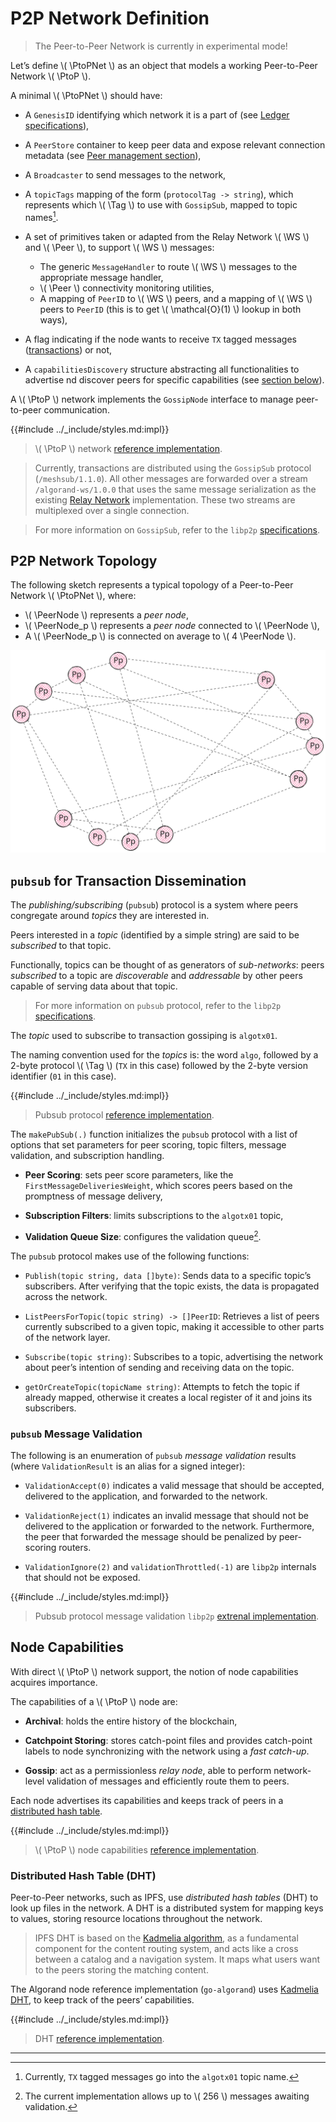 $$
\newcommand \WS {\mathrm{WS}}
\newcommand \PtoP {\mathrm{P2P}}
\newcommand \PtoPNet {\mathcal{N}_P}
\newcommand \Peer {\mathrm{Peer}}
\newcommand \Tag {\mathrm{tag}}
\newcommand \PeerNode {\mathcal{P}}
$$

# P2P Network Definition

> The Peer-to-Peer Network is currently in experimental mode!

Let’s define \\( \PtoPNet \\) as an object that models a working Peer-to-Peer Network \\( \PtoP \\).

A minimal \\( \PtoPNet \\) should have:

- A `GenesisID` identifying which network it is a part of (see
[Ledger specifications](ledger.md#genesis-identifier)),

- A `PeerStore` container to keep peer data and expose relevant connection metadata
(see [Peer management section](network-nn-peer-management.md)),

- A `Broadcaster` to send messages to the network,

- A `topicTags` mapping of the form (`protocolTag -> string`), which represents
which \\( \Tag \\) to use with `GossipSub`, mapped to topic names[^1].

- A set of primitives taken or adapted from the Relay Network \\( \WS \\) and
\\( \Peer \\), to support \\( \WS \\) messages:
  - The generic `MessageHandler` to route \\( \WS \\) messages to the appropriate
    message handler,
  - \\( \Peer \\) connectivity monitoring utilities,
  - A mapping of `PeerID` to \\( \WS \\) peers, and a mapping of \\( \WS \\) peers
  to `PeerID` (this is to get \\( \mathcal{O}(1) \\) lookup in both ways),

- A flag indicating if the node wants to receive `TX` tagged messages ([transactions](ledger.md#transactions)) or not,

- A `capabilitiesDiscovery` structure abstracting all functionalities to advertise
nd discover peers for specific capabilities (see [section below](#capabilities)).

A \\( \PtoP \\) network implements the `GossipNode` interface to manage peer-to-peer communication.

{{#include ../_include/styles.md:impl}}
> \\( \PtoP \\) network [reference implementation](https://github.com/algorand/go-algorand/blob/8c5fd6301ff57b69c5e2709aa1bf76e48def7566/network/p2pNetwork.go#L52).

> Currently, transactions are distributed using the `GossipSub` protocol (`/meshsub/1.1.0`).
> All other messages are forwarded over a stream `/algorand-ws/1.0.0` that uses the
> same message serialization as the existing [Relay Network](network-nn-definitions-ws.md)
> implementation. These two streams are multiplexed over a single connection.

> For more information on `GossipSub`, refer to the `libp2p` [specifications](https://docs.libp2p.io/concepts/pubsub/overview/).

## P2P Network Topology

The following sketch represents a typical topology of a Peer-to-Peer Network \\( \PtoPNet \\),
where:

- \\( \PeerNode \\) represents a _peer node_,
- \\( \PeerNode_p \\) represents a _peer node_ connected to \\( \PeerNode \\),
- A \\( \PeerNode_p \\) is connected on average to \\( 4 \PeerNode \\).

![P2P Network Topology](../_images/network-p2p-topology.svg "P2P Network Topology")

## `pubsub` for Transaction Dissemination

The _publishing/subscribing_ (`pubsub`) protocol is a system where peers congregate
around _topics_ they are interested in.

Peers interested in a _topic_ (identified by a simple string) are said to be _subscribed_
to that topic.

Functionally, topics can be thought of as generators of _sub-networks_: peers _subscribed_
to a topic are _discoverable_ and _addressable_ by other peers capable of serving
data about that topic.

> For more information on `pubsub` protocol, refer to the `libp2p` [specifications](https://docs.libp2p.io/concepts/pubsub/overview/).

The _topic_ used to subscribe to transaction gossiping is `algotx01`.

The naming convention used for the _topics_ is: the word `algo`, followed by a 2-byte
protocol \\( \Tag \\) (`TX` in this case) followed by the 2-byte version identifier
(`01` in this case).

{{#include ../_include/styles.md:impl}}
> Pubsub protocol [reference implementation](https://github.com/algorand/go-algorand/blob/8c5fd6301ff57b69c5e2709aa1bf76e48def7566/network/p2p/pubsub.go).

The `makePubSub(.)` function initializes the `pubsub` protocol with a list of options
that set parameters for peer scoring, topic filters, message validation, and subscription
handling.

- **Peer Scoring**: sets peer score parameters, like the `FirstMessageDeliveriesWeight`,
which scores peers based on the promptness of message delivery,

- **Subscription Filters**: limits subscriptions to the `algotx01` topic,

- **Validation Queue Size**: configures the validation queue[^2].

The `pubsub` protocol makes use of the following functions:

- `Publish(topic string, data []byte)`: Sends data to a specific topic’s subscribers.
After verifying that the topic exists, the data is propagated across the network.

- `ListPeersForTopic(topic string) -> []PeerID`: Retrieves a list of peers currently
subscribed to a given topic, making it accessible to other parts of the network layer.

- `Subscribe(topic string)`: Subscribes to a topic, advertising the network about
peer’s intention of sending and receiving data on the topic.

- `getOrCreateTopic(topicName string)`: Attempts to fetch the topic if already mapped,
otherwise it creates a local register of it and joins its subscribers.

### `pubsub` Message Validation

The following is an enumeration of `pubsub` _message validation_ results (where
`ValidationResult` is an alias for a signed integer):

- `ValidationAccept(0)` indicates a valid message that should be accepted, delivered
to the application, and forwarded to the network.

- `ValidationReject(1)` indicates an invalid message that should not be delivered
to the application or forwarded to the network. Furthermore, the peer that forwarded
the message should be penalized by peer-scoring routers.

- `ValidationIgnore(2)` and `validationThrottled(-1)` are `libp2p` internals that
should not be exposed.

{{#include ../_include/styles.md:impl}}
> Pubsub protocol message validation `libp2p` [extrenal implementation](https://github.com/libp2p/go-libp2p-pubsub/blob/c06df2f9a38e9382e644b241adf0e96e5ca00955/validation.go#L38C1-L52C2).

## Node Capabilities

With direct \\( \PtoP \\) network support, the notion of node capabilities acquires
importance.

The capabilities of a \\( \PtoP \\) node are:

- **Archival**: holds the entire history of the blockchain,

- **Catchpoint Storing**: stores catch-point files and provides catch-point labels
to node synchronizing with the network using a _fast catch-up_.

- **Gossip**: act as a permissionless _relay node_, able to perform network-level
validation of messages and efficiently route them to peers.

Each node advertises its capabilities and keeps track of peers in a [distributed hash table](#distributed-hash-table-dht).

{{#include ../_include/styles.md:impl}}
> \\( \PtoP \\) node capabilities [reference implementation](https://github.com/algorand/go-algorand/blob/ce9b2b0870043ef9d89be9ccf5cda0c42e3af70c/network/p2p/capabilities.go).

### Distributed Hash Table (DHT)

Peer-to-Peer networks, such as IPFS, use _distributed hash tables_ (DHT) to look
up files in the network. A DHT is a distributed system for mapping keys to values,
storing resource locations throughout the network.

> IPFS DHT is based on the [Kadmelia algorithm](https://docs.ipfs.tech/concepts/dht/#kademlia),
> as a fundamental component for the content routing system, and acts like a cross
> between a catalog and a navigation system. It maps what users want to the peers
> storing the matching content.

The Algorand node reference implementation (`go-algorand`) uses [Kadmelia DHT](https://github.com/libp2p/go-libp2p-kad-dht),
to keep track of the peers’ capabilities.

{{#include ../_include/styles.md:impl}}
> DHT [reference implementation](https://github.com/algorand/go-algorand/blob/df0613a04432494d0f437433dd1efd02481db838/network/p2p/dht/dht.go).

---

[^1]: Currently, `TX` tagged messages go into the `algotx01` topic name.

[^2]: The current implementation allows up to \\( 256 \\) messages awaiting validation.
